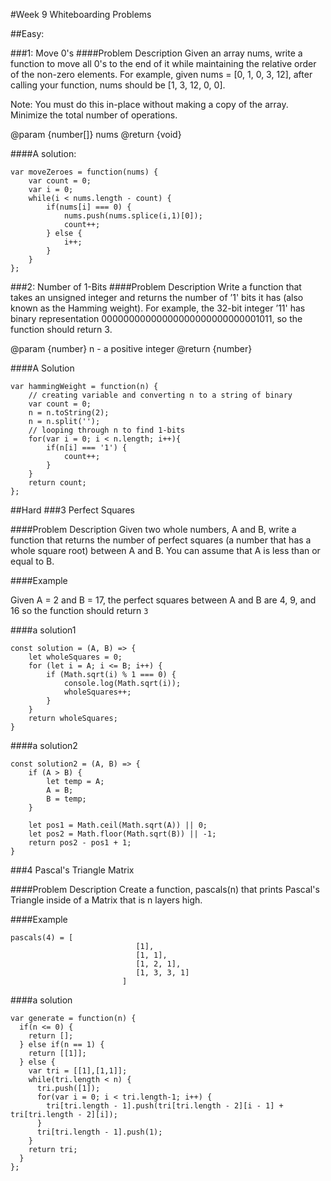 #Week 9 Whiteboarding Problems

##Easy:

###1:  Move 0's
####Problem Description
Given an array nums, write a function to move all 0's to the end of it while maintaining 
the relative order of the non-zero elements. For example, given nums = [0, 1, 0, 3, 12], 
after calling your function, nums should be [1, 3, 12, 0, 0].

Note:
You must do this in-place without making a copy of the array.
Minimize the total number of operations.


@param {number[]} nums
@return {void}




####A solution:
```
var moveZeroes = function(nums) {
	var count = 0;
	var i = 0;
	while(i < nums.length - count) {
		if(nums[i] === 0) {
			nums.push(nums.splice(i,1)[0]);
			count++;
		} else {
			i++;
		}
	}
};
```

###2:  Number of 1-Bits
####Problem Description
Write a function that takes an unsigned integer and returns the number 
of ’1' bits it has (also known as the Hamming weight).
For example, the 32-bit integer ’11' has binary representation 
00000000000000000000000000001011, so the function should return 3.


@param {number} n - a positive integer
@return {number}



####A Solution

```
var hammingWeight = function(n) {
	// creating variable and converting n to a string of binary
	var count = 0;
	n = n.toString(2);
	n = n.split('');
	// looping through n to find 1-bits
	for(var i = 0; i < n.length; i++){
		if(n[i] === '1') {
			count++;
		}
	}
	return count;
};
```

##Hard
###3 Perfect Squares

####Problem Description
Given two whole numbers, A and B, write a function that returns the number of perfect squares (a number that has a whole square root) between A and B. You can assume that A is less than or equal to B.

####Example

Given A = 2 and B = 17, the perfect squares between A and B are 4, 9, and 16 so the function should return `3`

####a solution1

```
const solution = (A, B) => {
    let wholeSquares = 0;
    for (let i = A; i <= B; i++) {
        if (Math.sqrt(i) % 1 === 0) {
        	console.log(Math.sqrt(i));
            wholeSquares++;
        }
    }
    return wholeSquares;
}
```

####a solution2

```
const solution2 = (A, B) => {
	if (A > B) {
		let temp = A;
		A = B;
		B = temp;
	}
	
	let pos1 = Math.ceil(Math.sqrt(A)) || 0;
	let pos2 = Math.floor(Math.sqrt(B)) || -1;
	return pos2 - pos1 + 1;
}
```


###4 Pascal's Triangle Matrix

####Problem Description 
Create a function, pascals(n) that prints Pascal's Triangle inside of a Matrix that is n layers high.

####Example

```
pascals(4) = [
							[1],
							[1, 1],
							[1, 2, 1],
							[1, 3, 3, 1]
						 ]	
```

####a solution

```
var generate = function(n) {
  if(n <= 0) {
    return [];
  } else if(n == 1) {
    return [[1]];
  } else {
    var tri = [[1],[1,1]];
    while(tri.length < n) {
      tri.push([1]);
      for(var i = 0; i < tri.length-1; i++) {
        tri[tri.length - 1].push(tri[tri.length - 2][i - 1] + tri[tri.length - 2][i]);
      }
      tri[tri.length - 1].push(1);
    }
    return tri;
  }
};
```
